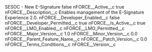 <?xml version="1.0" encoding="UTF-8"?>
<CustomMetadata xmlns="http://soap.sforce.com/2006/04/metadata" xmlns:xsi="http://www.w3.org/2001/XMLSchema-instance" xmlns:xsd="http://www.w3.org/2001/XMLSchema">
    <label>SESOC - New E-Signature</label>
    <protected>false</protected>
    <values>
        <field>nFORCE__Active__c</field>
        <value xsi:type="xsd:boolean">true</value>
    </values>
    <values>
        <field>nFORCE__Description__c</field>
        <value xsi:type="xsd:string">Enables management of the E-Signature Experience 2.0.</value>
    </values>
    <values>
        <field>nFORCE__Developer_Enabled__c</field>
        <value xsi:type="xsd:boolean">false</value>
    </values>
    <values>
        <field>nFORCE__Developer_Permitted__c</field>
        <value xsi:type="xsd:boolean">true</value>
    </values>
    <values>
        <field>nFORCE__Is_Active__c</field>
        <value xsi:type="xsd:boolean">true</value>
    </values>
    <values>
        <field>nFORCE__LMO_Enabled__c</field>
        <value xsi:nil="true"/>
    </values>
    <values>
        <field>nFORCE__LMO_Permitted__c</field>
        <value xsi:nil="true"/>
    </values>
    <values>
        <field>nFORCE__Major_Version__c</field>
        <value xsi:type="xsd:double">1.0</value>
    </values>
    <values>
        <field>nFORCE__Minor_Version__c</field>
        <value xsi:type="xsd:double">0.0</value>
    </values>
    <values>
        <field>nFORCE__Parent_Feature_Name__c</field>
        <value xsi:nil="true"/>
    </values>
    <values>
        <field>nFORCE__Patch_Version__c</field>
        <value xsi:type="xsd:double">0.0</value>
    </values>
    <values>
        <field>nFORCE__Terms_Conditions__c</field>
        <value xsi:nil="true"/>
    </values>
    <values>
        <field>nFORCE__Version__c</field>
        <value xsi:nil="true"/>
    </values>
</CustomMetadata>
